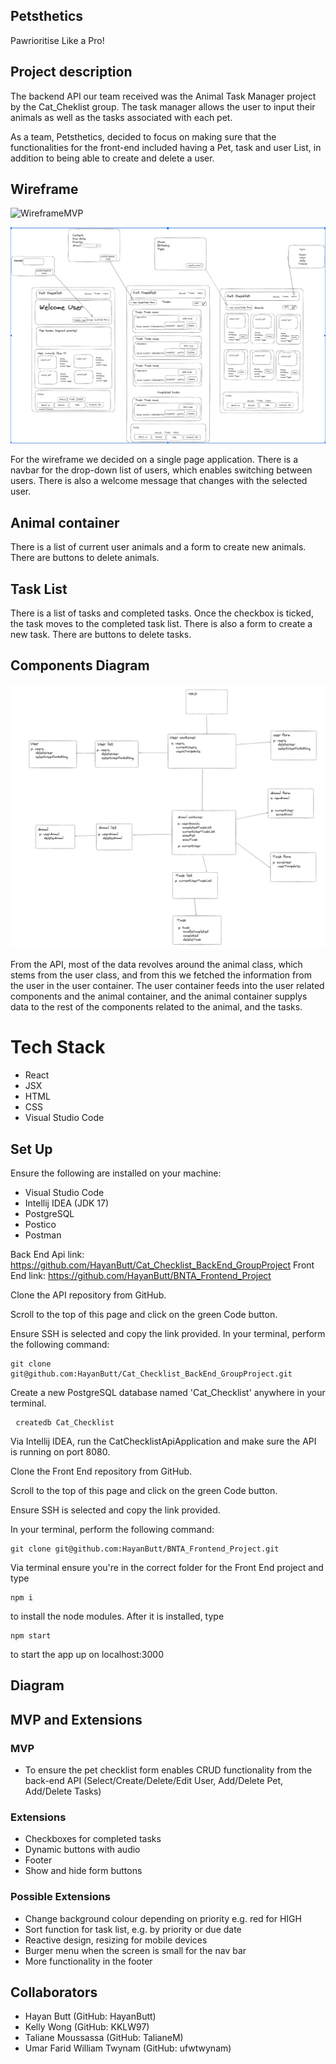 
## Petsthetics 
Pawrioritise Like a Pro!

## Project description

The backend API our team received was the Animal Task Manager project by the Cat_Cheklist group. The task manager allows the user to input their animals as well as the tasks associated with each pet.

As a team, Petsthetics, decided to focus on making sure that the functionalities for the front-end included having a Pet, task and user List, in addition to being able to create and delete a user.

## Wireframe

![WireframeMVP](https://github.com/HayanButt/BNTA_Frontend_Project/blob/main/WireframeMVP.png?raw=true)

![WireframeExtensions](Wireframe.png)

For the wireframe we decided on a single page application. There is a navbar for the drop-down list of users, which enables switching between users. There is also a welcome message that changes with the selected user.  </li>

## Animal container

There is a list of current user animals and a form to create new animals. There are buttons to delete animals.

## Task List

There is a list of tasks and completed tasks. Once the checkbox is ticked, the task moves to the completed task list. There is also a form to create a new task. There are buttons to delete tasks.

## Components Diagram

![Components.png](https://github.com/HayanButt/BNTA_Frontend_Project/blob/main/Component.png?raw=true)

From the API, most of the data revolves around the animal class, which stems from the user class, and from this we fetched the information from the user in the user container. The user container feeds into the user related components and the animal container,  and the animal container supplys data to the rest of the components related to the animal, and the tasks.   

# Tech Stack
<ul>
    <li>React</li>
    <li>JSX</li>
    <li>HTML</li>
    <li>CSS</li>
    <li>Visual Studio Code</li>
</ul>

## Set Up 

Ensure the following are installed on your machine:
<ul>
<li>Visual Studio Code</li>
<li>Intellij IDEA (JDK 17)</li>
<li>PostgreSQL</li>
<li>Postico</li>
<li>Postman</li>
</ul>

Back End Api link: https://github.com/HayanButt/Cat_Checklist_BackEnd_GroupProject
Front End link: https://github.com/HayanButt/BNTA_Frontend_Project


Clone the API repository from GitHub. 

Scroll to the top of this page and click on the green Code button. 

Ensure SSH is selected and copy the link provided. In your terminal, perform the following command:
  <pre><code>git clone git@github.com:HayanButt/Cat_Checklist_BackEnd_GroupProject.git</code></pre> </li>

Create a new PostgreSQL database named 'Cat_Checklist' anywhere in your terminal.
  <pre> <code>createdb Cat_Checklist </code></pre>

Via Intellij IDEA, run the CatChecklistApiApplication and make sure the API is running on port 8080.

Clone the Front End repository from GitHub. 

Scroll to the top of this page and click on the green Code button. 

Ensure SSH is selected and copy the link provided. 

In your terminal, perform the following command:
  <pre><code>git clone git@github.com:HayanButt/BNTA_Frontend_Project.git</code></pre> 

Via terminal ensure you're in the correct folder for the Front End project and type 
<pre><code>npm i</code></pre>
to install the node modules. After it is installed, type 
<pre><code>npm start</code></pre>
to start the app up on localhost:3000

## Diagram

## MVP and Extensions
### MVP
* To ensure the pet checklist form enables CRUD functionality from the back-end API (Select/Create/Delete/Edit User, Add/Delete Pet, Add/Delete Tasks)

### Extensions
* Checkboxes for completed tasks
* Dynamic buttons with audio
* Footer
* Show and hide form buttons

### Possible Extensions
* Change background colour depending on priority e.g. red for HIGH
* Sort function for task list, e.g. by priority or due date
* Reactive design, resizing for mobile devices
* Burger menu when the screen is small for the nav bar
* More functionality in the footer

## Collaborators
<ul>
    <li>Hayan Butt (GitHub: HayanButt) </li>
    <li>Kelly Wong (GitHub: KKLW97)</li>
    <li>Taliane Moussassa (GitHub: TalianeM)</li>
    <li>Umar Farid William Twynam (GitHub: ufwtwynam) </li>
</ul>
